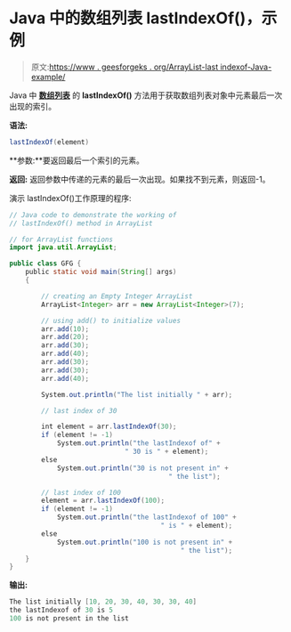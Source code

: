 # Java 中的数组列表 lastIndexOf()，示例

> 原文:[https://www . geesforgeks . org/ArrayList-last indexof-Java-example/](https://www.geeksforgeeks.org/arraylist-lastindexof-java-example/)

Java 中 [**数组列表**](https://www.geeksforgeeks.org/arraylist-in-java/) 的 **lastIndexOf()** 方法用于获取数组列表对象中元素最后一次出现的索引。

**语法:**

```java
lastIndexOf(element)
```

**参数:**要返回最后一个索引的元素。

**返回:**
返回参数中传递的元素的最后一次出现。如果找不到元素，则返回-1。

演示 lastIndexOf()工作原理的程序:

```java
// Java code to demonstrate the working of
// lastIndexOf() method in ArrayList

// for ArrayList functions
import java.util.ArrayList;

public class GFG {
    public static void main(String[] args)
    {

        // creating an Empty Integer ArrayList
        ArrayList<Integer> arr = new ArrayList<Integer>(7);

        // using add() to initialize values
        arr.add(10);
        arr.add(20);
        arr.add(30);
        arr.add(40);
        arr.add(30);
        arr.add(30);
        arr.add(40);

        System.out.println("The list initially " + arr);

        // last index of 30

        int element = arr.lastIndexOf(30);
        if (element != -1)
            System.out.println("the lastIndexof of" + 
                             " 30 is " + element);
        else
            System.out.println("30 is not present in" + 
                                        " the list");

        // last index of 100
        element = arr.lastIndexOf(100);
        if (element != -1)
            System.out.println("the lastIndexof of 100" + 
                                      " is " + element);
        else
            System.out.println("100 is not present in" + 
                                           " the list");
    }
}
```

**输出:**

```java
The list initially [10, 20, 30, 40, 30, 30, 40]
the lastIndexof of 30 is 5
100 is not present in the list

```
